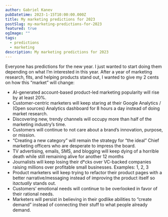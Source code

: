```yaml
---
author: Gabriel Kanev
pubDatetime: 2023-1-15T10:00:00.000Z
title: My marketing predictions for 2023
postSlug: my-marketing-predictions-for-2023
featured: true
ogImage: ""
tags:
  - predictions
  - marketing
description: My marketing predictions for 2023
---
```

Everyone has predictions for the new year. I just wanted to start doing them depending on what I’m interested in this year. After a year of marketing research, fits, and helping products stand out, I wanted to give my 2 cents on how this “market” will change:

- AI-generated account-based product-led marketing popularity will rise by at least 20%.​
- Customer-centric marketers will keep staring at their Google Analytics / (Open sources) Analytics dashboard for 8 hours a day instead of doing market research.
- Discovering new, trendy channels will occupy more than half of the marketing industry’s time.
- Customers will continue to not care about a brand’s innovation, purpose, or mission.
- “Creating a new category” will remain the strategy for “the ideal” Chief marketing officers who are desperate to impress the board.
- TV advertising, emails, SMS, and blogging will keep dying of a horrible death while still remaining alive for another 12 months
- Journalists will keep losing their d*cks over VC-backed companies raising millions over profitable small businesses. Examples: 1, 2, 3
- Product marketers will keep trying to refactor their product pages with a better narrative/messaging instead of improving the product itself so it*actually* stands out.
- Customers’ emotional needs will continue to be overlooked in favor of their rational needs.
- Marketers will persist in believing in their godlike abilities to “create demand” instead of connecting their stuff to what people already demand.
